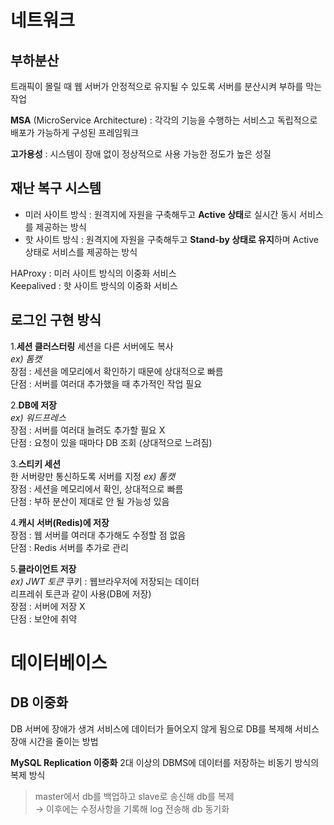 # 네트워크
## 부하분산
트래픽이 몰릴 때 웹 서버가 안정적으로 유지될 수 있도록 서버를 분산시켜 부하를 막는 작업  
  
**MSA** (MicroService Architecture) : 각각의 기능을 수행하는 서비스고 독립적으로 배포가 가능하게 구성된 프레임워크  
  
**고가용성** : 시스템이 장애 없이 정상적으로 사용 가능한 정도가 높은 성질  
  

## 재난 복구 시스템
- 미러 사이트 방식 : 원격지에 자원을 구축해두고 **Active 상태**로 실시간 동시 서비스를 제공하는 방식
- 핫 사이트 방식 : 원격지에 자원을 구축해두고 **Stand-by 상태로 유지**하며 Active 상태로 서비스를 제공하는 방식  
  
HAProxy : 미러 사이트 방식의 이중화 서비스  
Keepalived : 핫 사이트 방식의 이중화 서비스

## 로그인 구현 방식
1.**세션 클러스터링**
세션을 다른 서버에도 복사  
*ex) 톰캣*  
장점 : 세션을 메모리에서 확인하기 때문에 상대적으로 빠름  
단점 : 서버를 여러대 추가했을 때 추가적인 작업 필요  
  
2.**DB에 저장**  
*ex) 워드프레스*  
장점 : 서버를 여러대 늘려도 추가할 필요 X  
단점 : 요청이 있을 때마다 DB 조회 (상대적으로 느려짐)  
  
3.**스티키 세션**  
한 서버랑만 통신하도록 서버를 지정 
*ex) 톰캣*  
장점 : 세션을 메모리에서 확인, 상대적으로 빠름  
단점 : 부하 분산이 제대로 안 될 가능성 있음  
  
4.**캐시 서버(Redis)에 저장**  
장점 : 웹 서버를 여러대 추가해도 수정할 점 없음  
단점 : Redis 서버를 추가로 관리  
  
5.**클라이언트 저장**  
*ex) JWT 토큰* 
쿠키 : 웹브라우저에 저장되는 데이터  
리프레쉬 토큰과 같이 사용(DB에 저장)  
장점 : 서버에 저장 X  
단점 : 보안에 취약  

# 데이터베이스
## DB 이중화
DB 서버에 장애가 생겨 서비스에 데이터가 들어오지 않게 됨으로 DB를 복제해 서비스 장애 시간을 줄이는 방법  
  
**MySQL Replication 이중화**
2대 이상의 DBMS에 데이터를 저장하는 비동기 방식의 복제 방식  
> master에서 db를 백업하고 slave로 송신해 db를 복제  
> → 이후에는 수정사항을 기록해 log 전송해 db 동기화